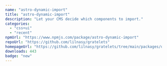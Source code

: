 ```yaml
---
name: "astro-dynamic-import"
title: "astro-dynamic-import"
description: "Let your CMS decide which components to import."
categories:
  - "css+ui"
  - "recent"
npmUrl: "https://www.npmjs.com/package/astro-dynamic-import"
repoUrl: "https://github.com/lilnasy/gratelets"
homepageUrl: "https://github.com/lilnasy/gratelets/tree/main/packages/dynamic-import"
downloads: 443
badge: "new"
---
```

